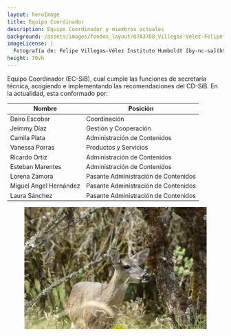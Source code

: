```yaml
---
layout: heroImage
title: Equipo Coordinador
description: Equipo Coordinador y miembros actuales
background: /assets/images/fondos_layout/O7A3708_Villegas-Velez-Felipe.jpg
imageLicense: |
  Fotografía de: Felipe Villegas-Vélez Instituto Humboldt [by-nc-sa](https://creativecommons.org/licenses/by-nc-sa/3.0/) 
height: 70vh
---
```


Equipo Coordinador (EC-SiB), cual cumple las funciones de secretaría técnica, acogiendo e implementando las recomendaciones del CD-SiB.
En la actualidad, esta conformado por:


Nombre | Posición
------------ | -------------
Dairo Escobar | Coordinación
Jeimmy Díaz | Gestión y Cooperación
Camila Plata | Administración de Contenidos
Vanessa Porras | Productos y Servicios
Ricardo Ortiz | Administración de Contenidos
Esteban Marentes | Administración de Contenidos
Lorena Zamora | Pasante Administración de Contenidos
Miguel Angel Hernández | Pasante Administración de Contenidos
Laura Sánchez | Pasante Administración de Contenidos

<figure class="image is-128x128">
  <img class="is-rounded" src="/assets/images/fondos_layout/venado1_cp.jpg">
</figure>
